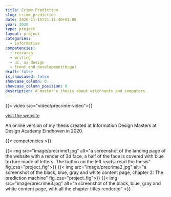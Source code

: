 ```yaml
---
title: Crime Prediction 
slug: crime_prediction
date: 2020-11-15T21:11:40+01:00
year: 2020
type: project
layout: project
categories:
  - informative
competencies:
  - research
  - writing
  - ui, ux design
  - front end development(Hugo)
draft: false
is_showcased: false
showcase_column: 0
showcase_column_position: 0
description: A master's thesis about witchhunts and computers
---
```

{{< video src="video/precrime-video">}}

[visit the website](https://crimeprediction.info)

An online version of my thesis created at Information Design Masters at Design Academy Eindhoven in 2020. 

{{< competencies >}}

{{< img src="image/precrime1.jpg" alt="a screenshot of the landing page of the website with a render of 3d face, a half of the face is covered with blue texture made of letters. The button on the left reads: read the thesis" fig_css="project_fig">}}
{{< img src="image/precrime2.jpg" alt="a screenshot of the black, blue, gray and white content page, chapter 2: The prediction machine" fig_css="project_fig">}}
{{< img src="image/precrime3.jpg" alt="a screenshot of the black, blue, gray and white content page, with all the chapter titles rendered" >}}


